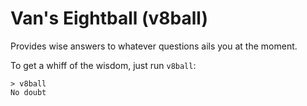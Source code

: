 # Van's Eightball (v8ball)

Provides wise answers to whatever questions ails you at the moment.

To get a whiff of the wisdom, just run `v8ball`:

```
> v8ball
No doubt
```
